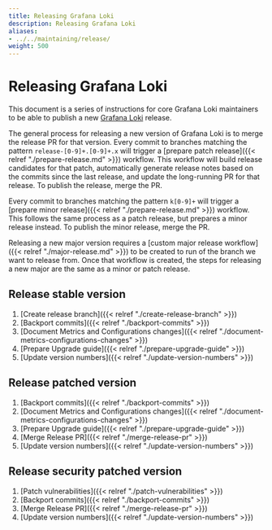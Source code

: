 ```yaml
---
title: Releasing Grafana Loki
description: Releasing Grafana Loki
aliases:
- ../../maintaining/release/
weight: 500
---
```

# Releasing Grafana Loki

This document is a series of instructions for core Grafana Loki maintainers to be able
to publish a new [Grafana Loki](https://github.com/grafana/loki) release.

The general process for releasing a new version of Grafana Loki is to merge the release PR for that version. Every commit to branches matching the pattern `release-[0-9]+.[0-9]+.x` will trigger a [prepare patch release]({{< relref "./prepare-release.md" >}}) workflow. This workflow will build release candidates for that patch, automatically generate release notes based on the commits since the last release, and update the long-running PR for that release. To publish the release, merge the PR.

Every commit to branches matching the pattern `k[0-9]+` will trigger a [prepare minor release]({{< relref "./prepare-release.md" >}}) workflow. This follows the same process as a patch release, but prepares a minor release instead. To publish the minor release, merge the PR.

Releasing a new major version requires a [custom major release workflow]({{< relref "./major-release.md" >}}) to be created to run of the branch we want to release from. Once that workflow is created, the steps for releasing a new major are the same as a minor or patch release.

## Release stable version

1. [Create release branch]({{< relref "./create-release-branch" >}})
1. [Backport commits]({{< relref "./backport-commits" >}})
1. [Document Metrics and Configurations changes]({{< relref "./document-metrics-configurations-changes" >}})
1. [Prepare Upgrade guide]({{< relref "./prepare-upgrade-guide" >}})
1. [Update version numbers]({{< relref "./update-version-numbers" >}})

## Release patched version

1. [Backport commits]({{< relref "./backport-commits" >}})
1. [Document Metrics and Configurations changes]({{< relref "./document-metrics-configurations-changes" >}})
1. [Prepare Upgrade guide]({{< relref "./prepare-upgrade-guide" >}})
1. [Merge Release PR]({{< relref "./merge-release-pr" >}})
1. [Update version numbers]({{< relref "./update-version-numbers" >}})

## Release security patched version

1. [Patch vulnerabilities]({{< relref "./patch-vulnerabilities" >}})
1. [Backport commits]({{< relref "./backport-commits" >}})
1. [Merge Release PR]({{< relref "./merge-release-pr" >}})
1. [Update version numbers]({{< relref "./update-version-numbers" >}})
